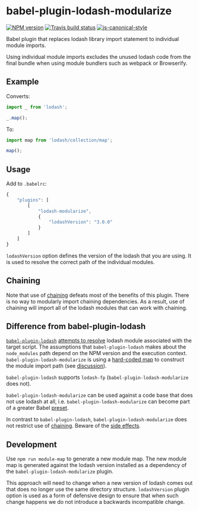 # babel-plugin-lodash-modularize

[![NPM version](http://img.shields.io/npm/v/babel-plugin-lodash-modularize.svg?style=flat-square)](https://www.npmjs.org/package/babel-plugin-lodash-modularize)
[![Travis build status](http://img.shields.io/travis/gajus/babel-plugin-lodash-modularize/master.svg?style=flat-square)](https://travis-ci.org/gajus/babel-plugin-lodash-modularize)
[![js-canonical-style](https://img.shields.io/badge/code%20style-canonical-blue.svg?style=flat-square)](https://github.com/gajus/canonical)

Babel plugin that replaces lodash library import statement to individual module imports.

Using individual module imports excludes the unused lodash code from the final bundle when using module bundlers such as webpack or Browserify.

## Example

Converts:

```js
import _ from 'lodash';

_.map();
```

To:

```js
import map from 'lodash/collection/map';

map();
```

## Usage

Add to `.babelrc`:

```js
{
    "plugins": [
        [
            "lodash-modularize",
            {
                "lodashVersion": "3.0.0"
            }
        ]
    ]
}
```

`lodashVersion` option defines the version of the lodash that you are using. It is used to resolve the correct path of the individual modules.

## Chaining

Note that use of [chaining](https://lodash.com/docs#_) defeats most of the benefits of this plugin. There is no way to modularly import chaining dependencies. As a result, use of chaining will import all of the lodash modules that can work with chaining.

## Difference from babel-plugin-lodash

[`babel-plugin-lodash`](https://github.com/megawac/babel-plugin-lodash) [attempts to resolve](https://github.com/megawac/babel-plugin-lodash/blob/v1.0.1/src/lodash-modules.js) lodash module associated with the target script. The assumptions that `babel-plugin-lodash` makes about the `node_modules` path depend on the NPM version and the execution context. `babel-plugin-lodash-modularize` is using a [hard-coded map](https://github.com/gajus/babel-plugin-lodash-modularize/blob/v0.1.0/src/methodMap.js) to construct the module import path (see [discussion](https://github.com/gajus/babel-plugin-lodash-modularize/commit/52636687519bf7adc3f115bc9e5eb84c19c687cc#commitcomment-15228353)).

`babel-plugin-lodash` supports `lodash-fp` (`babel-plugin-lodash-modularize` does not).

`babel-plugin-lodash-modularize` can be used against a code base that does not use lodash at all, i.e. `babel-plugin-lodash-modularize` can become part of a greater Babel [preset](https://babeljs.io/docs/plugins/#presets).

In contrast to `babel-plugin-lodash`, `babel-plugin-lodash-modularize` does not restrict use of [chaining](https://lodash.com/docs#_). Beware of the [side effects](#chaining).

## Development

Use `npm run module-map` to generate a new module map. The new module map is generated against the lodash version installed as a dependency of the `babel-plugin-lodash-modularize` plugin.

This approach will need to change when a new version of lodash comes out that does no longer use the same directory structure. `lodashVersion` plugin option is used as a form of defensive design to ensure that when such change happens we do not introduce a backwards incompatible change.
